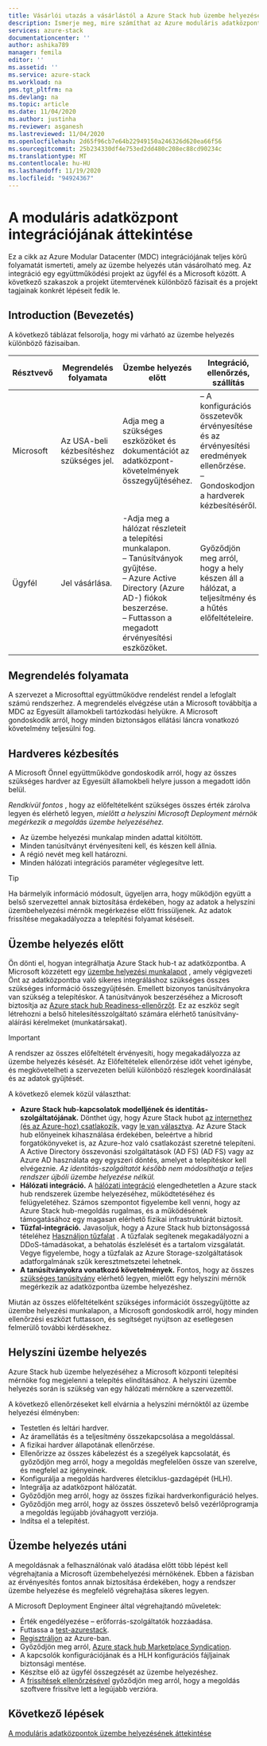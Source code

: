 ```yaml
---
title: Vásárlói utazás a vásárlástól a Azure Stack hub üzembe helyezése után | Microsoft Docs
description: Ismerje meg, mire számíthat az Azure moduláris adatközpont (MDC) sikeres helyszíni üzembe helyezésének megtervezése az üzembe helyezés után.
services: azure-stack
documentationcenter: ''
author: ashika789
manager: femila
editor: ''
ms.assetid: ''
ms.service: azure-stack
ms.workload: na
pms.tgt_pltfrm: na
ms.devlang: na
ms.topic: article
ms.date: 11/04/2020
ms.author: justinha
ms.reviewer: asganesh
ms.lastreviewed: 11/04/2020
ms.openlocfilehash: 2d65f96cb7e64b22949150a246326d620ea66f56
ms.sourcegitcommit: 25b234330df4e753ed2dd480c208ec88cd90234c
ms.translationtype: MT
ms.contentlocale: hu-HU
ms.lasthandoff: 11/19/2020
ms.locfileid: "94924367"
---
```

# <a name="modular-datacenter-integration-overview"></a>A moduláris adatközpont integrációjának áttekintése

Ez a cikk az Azure Modular Datacenter (MDC) integrációjának teljes körű folyamatát ismerteti, amely az üzembe helyezés után vásárolható meg. Az integráció egy együttműködési projekt az ügyfél és a Microsoft között. A következő szakaszok a projekt ütemtervének különböző fázisait és a projekt tagjainak konkrét lépéseit fedik le.

## <a name="introduction"></a>Introduction (Bevezetés)

A következő táblázat felsorolja, hogy mi várható az üzembe helyezés különböző fázisaiban.

| Résztvevő |Megrendelés folyamata |Üzembe helyezés előtt |Integráció, ellenőrzés, szállítás |Helyszíni üzembe helyezés |Üzembe helyezés utáni |
|---|---------------|---------------|-----------------------------------|--------------------|----------------|
|Microsoft  | Az USA-beli kézbesítéshez szükséges jel.    |Adja meg a szükséges eszközöket és dokumentációt az adatközpont-követelmények összegyűjtéséhez. |– A konfigurációs összetevők érvényesítése és az érvényesítési eredmények ellenőrzése.<br>– Gondoskodjon a hardverek kézbesítéséről.    |-Rack és stack.<br>– Hálózati integráció.<br>– Azure Stack hub üzembe helyezése.<br>-Kikapcsolás az ügyfélnek.    |Regisztráció és Azure Stack hub Marketplace Syndication.|
|Ügyfél   |Jel vásárlása.   |-Adja meg a hálózat részleteit a telepítési munkalapon.<br>– Tanúsítványok gyűjtése.<br>– Azure Active Directory (Azure AD-) fiókok beszerzése.<br>– Futtasson a megadott érvényesítési eszközöket.   |Győződjön meg arról, hogy a hely készen áll a hálózat, a teljesítmény és a hűtés előfeltételeire.   |-Készüljön fel az üzembe helyezési konfigurációs összetevőkre.<br>– Győződjön meg arról, hogy az ügyfél hálózati mérnöke elérhető.   |     |


## <a name="order-process"></a>Megrendelés folyamata

A szervezet a Microsofttal együttműködve rendelést rendel a lefoglalt számú rendszerhez. A megrendelés elvégzése után a Microsoft továbbítja a MDC az Egyesült államokbeli tartózkodási helyükre. A Microsoft gondoskodik arról, hogy minden biztonságos ellátási láncra vonatkozó követelmény teljesülni fog.

## <a name="hardware-delivery"></a>Hardveres kézbesítés

A Microsoft Önnel együttműködve gondoskodik arról, hogy az összes szükséges hardver az Egyesült államokbeli helyre jusson a megadott időn belül.

*Rendkívül fontos* , hogy az előfeltételként szükséges összes érték zárolva legyen és elérhető legyen, *mielőtt a helyszíni Microsoft Deployment mérnök megérkezik a megoldás üzembe helyezéséhez.*

- Az üzembe helyezési munkalap minden adattal kitöltött.
- Minden tanúsítványt érvényesíteni kell, és készen kell állnia.
- A régió nevét meg kell határozni.
- Minden hálózati integrációs paraméter véglegesítve lett.

>[!Tip]
>Ha bármelyik információ módosult, ügyeljen arra, hogy működjön együtt a belső szervezettel annak biztosítása érdekében, hogy az adatok a helyszíni üzembehelyezési mérnök megérkezése előtt frissüljenek. Az adatok frissítése megakadályozza a telepítési folyamat késéseit.

## <a name="predeployment"></a>Üzembe helyezés előtt

Ön dönti el, hogyan integrálhatja Azure Stack hub-t az adatközpontba. A Microsoft közzétett egy [üzembe helyezési munkalapot](../operator/azure-stack-deployment-worksheet.md) , amely végigvezeti Önt az adatközpontba való sikeres integráláshoz szükséges összes szükséges információ összegyűjtésén. Emellett bizonyos tanúsítványokra van szükség a telepítéskor. A tanúsítványok beszerzéséhez a Microsoft biztosítja az [Azure stack hub Readiness-ellenőrzőt](../operator/azure-stack-validation-report.md). Ez az eszköz segít létrehozni a belső hitelesítésszolgáltató számára elérhető tanúsítvány-aláírási kérelmeket (munkatársakat).

>[!Important]
>A rendszer az összes előfeltételt érvényesíti, hogy megakadályozza az üzembe helyezés késését. Az Előfeltételek ellenőrzése időt vehet igénybe, és megkövetelheti a szervezeten belüli különböző részlegek koordinálását és az adatok gyűjtését.

A következő elemek közül választhat:

- **Azure Stack hub-kapcsolatok modelljének és identitás-szolgáltatójának.** Dönthet úgy, hogy Azure Stack hubot [az internethez (és az Azure-hoz) csatlakozik,](../operator/azure-stack-connected-deployment.md) vagy [le van választva](../operator/azure-stack-disconnected-deployment.md). Az Azure Stack hub előnyeinek kihasználása érdekében, beleértve a hibrid forgatókönyveket is, az Azure-hoz való csatlakozást szeretné telepíteni. A Active Directory összevonási szolgáltatások (AD FS) (AD FS) vagy az Azure AD használata egy egyszeri döntés, amelyet a telepítéskor kell elvégeznie. *Az identitás-szolgáltatót később nem módosíthatja a teljes rendszer újbóli üzembe helyezése nélkül.*
- **Hálózati integráció.** A [hálózati integráció](../operator/azure-stack-network.md) elengedhetetlen a Azure stack hub rendszerek üzembe helyezéséhez, működtetéséhez és felügyeletéhez. Számos szempontot figyelembe kell venni, hogy az Azure Stack hub-megoldás rugalmas, és a működésének támogatásához egy magasan elérhető fizikai infrastruktúrát biztosít.
- **Tűzfal-integráció.** Javasoljuk, hogy a Azure Stack hub biztonságossá tételéhez [Használjon tűzfalat](../operator/azure-stack-firewall.md) . A tűzfalak segítenek megakadályozni a DDoS-támadásokat, a behatolás észlelését és a tartalom vizsgálatát. Vegye figyelembe, hogy a tűzfalak az Azure Storage-szolgáltatások adatforgalmának szűk keresztmetszetei lehetnek.
- **A tanúsítványokra vonatkozó követelmények.** Fontos, hogy az összes [szükséges tanúsítvány](../operator/azure-stack-pki-certs.md) elérhető legyen, mielőtt egy helyszíni mérnök megérkezik az adatközpontba üzembe helyezéshez.

Miután az összes előfeltételként szükséges információt összegyűjtötte az üzembe helyezési munkalapon, a Microsoft gondoskodik arról, hogy minden ellenőrzési eszközt futtasson, és segítséget nyújtson az esetlegesen felmerülő további kérdésekhez.

## <a name="onsite-deployment"></a>Helyszíni üzembe helyezés

Azure Stack hub üzembe helyezéséhez a Microsoft központi telepítési mérnöke fog megjelenni a telepítés elindításához. A helyszíni üzembe helyezés során is szükség van egy hálózati mérnökre a szervezettől.

A következő ellenőrzéseket kell elvárnia a helyszíni mérnöktől az üzembe helyezési élményben:

- Testetlen és leltári hardver.
- Az áramellátás és a teljesítmény összekapcsolása a megoldással.
- A fizikai hardver állapotának ellenőrzése.
- Ellenőrizze az összes kábelezést és a szegélyek kapcsolatát, és győződjön meg arról, hogy a megoldás megfelelően össze van szerelve, és megfelel az igényeinek.
- Konfigurálja a megoldás hardveres életciklus-gazdagépét (HLH).
- Integrálja az adatközpont hálózatát.
- Győződjön meg arról, hogy az összes fizikai hardverkonfiguráció helyes.
- Győződjön meg arról, hogy az összes összetevő belső vezérlőprogramja a megoldás legújabb jóváhagyott verziója.
- Indítsa el a telepítést.

## <a name="post-deployment"></a>Üzembe helyezés utáni

A megoldásnak a felhasználónak való átadása előtt több lépést kell végrehajtania a Microsoft üzembehelyezési mérnökének. Ebben a fázisban az érvényesítés fontos annak biztosítása érdekében, hogy a rendszer üzembe helyezése és megfelelő végrehajtása sikeres legyen.

A Microsoft Deployment Engineer által végrehajtandó műveletek:

- Érték engedélyezése – erőforrás-szolgáltatók hozzáadása.
- Futtassa a [test-azurestack](../operator/azure-stack-diagnostic-test.md).
- [Regisztráljon](../operator/azure-stack-registration-role.md) az Azure-ban.
- Győződjön meg arról, [Azure stack hub Marketplace Syndication](../operator/azure-stack-marketplace.md).
- A kapcsolók konfigurációjának és a HLH konfigurációs fájljainak biztonsági mentése.
- Készítse elő az ügyfél összegzését az üzembe helyezéshez.
- A [frissítések ellenőrzésével](../operator/azure-stack-updates.md) győződjön meg arról, hogy a megoldás szoftvere frissítve lett a legújabb verzióra.

## <a name="next-steps"></a>Következő lépések

[A moduláris adatközpontok üzembe helyezésének áttekintése](deployment-overview.md)

